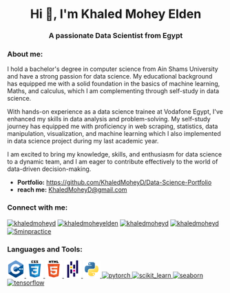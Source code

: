 <h1 align="center">Hi 👋, I'm Khaled Mohey Elden</h1>
<h3 align="center">A passionate Data Scientist from Egypt</h3>

<h3 align="left"> About me:</h3>
<p> I hold a bachelor's degree in computer science from Ain Shams University and have a strong passion for data science. My educational background has equipped me with a solid foundation in the basics of machine learning, Maths, and calculus, which I am complementing through self-study in data science.

With hands-on experience as a data science trainee at Vodafone Egypt, I've enhanced my skills in data analysis and problem-solving. My self-study journey has equipped me with proficiency in web scraping, statistics, data manipulation, visualization, and machine learning which I also implemented in data science project during my last academic year. 

I am excited to bring my knowledge, skills, and enthusiasm for data science to a dynamic team, and I am eager to contribute effectively to the world of data-driven decision-making. </p>

- **Portfolio:** https://github.com/KhaledMoheyD/Data-Science-Portfolio
- **reach me:** KhaledMoheyD@gmail.com

<h3 align="left">Connect with me:</h3>
<p align="left">
<a href="https://linkedin.com/in/khaledmoheyd" target="blank"><img align="center" src="https://raw.githubusercontent.com/rahuldkjain/github-profile-readme-generator/master/src/images/icons/Social/linked-in-alt.svg" alt="khaledmoheyd" height="30" width="40" /></a>
<a href="https://kaggle.com/khaledmoheyelden" target="blank"><img align="center" src="https://raw.githubusercontent.com/rahuldkjain/github-profile-readme-generator/master/src/images/icons/Social/kaggle.svg" alt="khaledmoheyelden" height="30" width="40" /></a>
<a href="https://fb.com/khaledmoheyd" target="blank"><img align="center" src="https://raw.githubusercontent.com/rahuldkjain/github-profile-readme-generator/master/src/images/icons/Social/facebook.svg" alt="khaledmoheyd" height="30" width="40" /></a>
<a href="https://instagram.com/khaledmoheyd" target="blank"><img align="center" src="https://raw.githubusercontent.com/rahuldkjain/github-profile-readme-generator/master/src/images/icons/Social/instagram.svg" alt="khaledmoheyd" height="30" width="40" /></a>
<a href="https://www.youtube.com/c/5minpractice" target="blank"><img align="center" src="https://raw.githubusercontent.com/rahuldkjain/github-profile-readme-generator/master/src/images/icons/Social/youtube.svg" alt="5minpractice" height="30" width="40" /></a>
</p>

<h3 align="left">Languages and Tools:</h3>
<p align="left"> <a href="https://www.w3schools.com/cpp/" target="_blank" rel="noreferrer"> <img src="https://raw.githubusercontent.com/devicons/devicon/master/icons/cplusplus/cplusplus-original.svg" alt="cplusplus" width="40" height="40"/> </a> <a href="https://www.w3schools.com/css/" target="_blank" rel="noreferrer"> <img src="https://raw.githubusercontent.com/devicons/devicon/master/icons/css3/css3-original-wordmark.svg" alt="css3" width="40" height="40"/> </a> <a href="https://www.w3.org/html/" target="_blank" rel="noreferrer"> <img src="https://raw.githubusercontent.com/devicons/devicon/master/icons/html5/html5-original-wordmark.svg" alt="html5" width="40" height="40"/> </a> <a href="https://pandas.pydata.org/" target="_blank" rel="noreferrer"> <img src="https://raw.githubusercontent.com/devicons/devicon/2ae2a900d2f041da66e950e4d48052658d850630/icons/pandas/pandas-original.svg" alt="pandas" width="40" height="40"/> </a> <a href="https://www.python.org" target="_blank" rel="noreferrer"> <img src="https://raw.githubusercontent.com/devicons/devicon/master/icons/python/python-original.svg" alt="python" width="40" height="40"/> </a> <a href="https://pytorch.org/" target="_blank" rel="noreferrer"> <img src="https://www.vectorlogo.zone/logos/pytorch/pytorch-icon.svg" alt="pytorch" width="40" height="40"/> </a> <a href="https://scikit-learn.org/" target="_blank" rel="noreferrer"> <img src="https://upload.wikimedia.org/wikipedia/commons/0/05/Scikit_learn_logo_small.svg" alt="scikit_learn" width="40" height="40"/> </a> <a href="https://seaborn.pydata.org/" target="_blank" rel="noreferrer"> <img src="https://seaborn.pydata.org/_images/logo-mark-lightbg.svg" alt="seaborn" width="40" height="40"/> </a> <a href="https://www.tensorflow.org" target="_blank" rel="noreferrer"> <img src="https://www.vectorlogo.zone/logos/tensorflow/tensorflow-icon.svg" alt="tensorflow" width="40" height="40"/> </a> </p>
